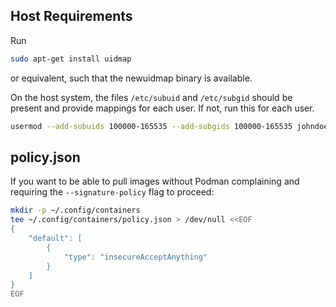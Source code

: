 
## Host Requirements

Run

```bash
sudo apt-get install uidmap
```

or equivalent, such that the newuidmap binary is available.

On the host system, the files `/etc/subuid` and `/etc/subgid` should be present and provide mappings for each user. If not, run this for each user.

```bash
usermod --add-subuids 100000-165535 --add-subgids 100000-165535 johndoe
```

## policy.json

If you want to be able to pull images without Podman complaining and requiring the `--signature-policy` flag to proceed:

```bash
mkdir -p ~/.config/containers
tee ~/.config/containers/policy.json > /dev/null <<EOF
{
    "default": [
        {
            "type": "insecureAcceptAnything"
        }
    ]
}
EOF
```

